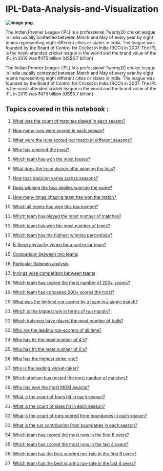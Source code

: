 # IPL-Data-Analysis-and-Visualization


**![image.png](attachment:image.png)**


The Indian Premier League (IPL) is a professional Twenty20 cricket league in India usually contested between March and May of every year by eight teams representing eight different cities or states in India. The league was founded by the Board of Control for Cricket in India (BCCI) in 2007. The IPL is the most-attended cricket league in the world and the brand value of the IPL in 2019 was ₹475 billion (US$6.7 billion)


The Indian Premier League (IPL) is a professional Twenty20 cricket league in India usually contested between March and May of every year by eight teams representing eight different cities or states in India. The league was founded by the Board of Control for Cricket in India (BCCI) in 2007.
The IPL is the most-attended cricket league in the world and the brand value of the IPL in 2019 was ₹475 billion (US$6.7 billion)

## **Topics covered in this notebook** :

1. <a href='#1'> What was the count of matches played in each season?</a>
 
2. <a href='#2'>How many runs were scored in each season?</a>
 
3. <a href='#3'>What were the runs scored per match in different seasons? </a>
 
4. <a href='#4'>Who has umpired the most?</a>
 
5. <a href='#5'>Which team has won the most tosses?</a>
 
6. <a href='#6'>What does the team decide after winning the toss?</a>
 
7. <a href='#7'>How toss decision varies across seasons?</a>
 
8. <a href='#8'>Does winning the toss implies winning the game?</a>
 
9. <a href='#9'>How many times chasing team has won the match?</a>
 
10. <a href='#10'>Which all teams had won this tournament?</a>
 
11. <a href='#11'>Which team has played the most number of matches?</a>
 
12. <a href='#12'>Which team has won the most number of times?</a>
 
13. <a href='#13'>Which team has the highest winning percentage?</a>
 
14. <a href='#14'>Is there any lucky venue for a particular team?</a>
 
15. <a href='#15'>Comparison between two teams</a>
 
16. <a href='#16'>Particular Batsmen analysis</a>
 
17. <a href='#17'>Innings wise comparison between teams</a>
 
18. <a href='#18'>Which team has scored the most number of 200+ scores?</a>
 
19. <a href='#19'>Which team has conceded 200+ scores the most?</a>
 
20. <a href='#20'>What was the highest run scored by a team in a single match?</a>
 
21. <a href='#21'>Which is the biggest win in terms of run margin?</a>
 
22. <a href='#22'>Which batsmen have played the most number of balls?</a>
 
23. <a href='#23'>Who are the leading run-scorers of all time?</a>
 
24. <a href='#24'>Who has hit the most number of 4's?</a>
 
25. <a href='#25'>Who has hit the most number of 6's?</a>
 
26. <a href='#26'>Who has the highest strike rate?</a>
 
27. <a href='#27'>Who is the leading wicket-taker?</a>
 
28. <a href='#28'>Which stadium has hosted the most number of matches?</a>
 
29. <a href='#29'>Who has won the most MOM awards?</a>
 
30. <a href='#30'>What is the count of fours hit in each season?</a>
 
31. <a href='#31'>What is the count of sixes hit in each season?</a>
 
32. <a href='#32'>What is the count of runs scored from boundaries in each season?</a>
 
33. <a href='#33'>What is the run contribution from boundaries in each season?</a>
 
34. <a href='#34'>Which team has scored the most runs in the first 6 overs?</a>
 
35. <a href='#35'>Which team has scored the most runs in the last 4 overs?</a>
 
36. <a href='#36'>Which team has the best scoring run-rate in the first 6 overs?</a>
 
37. <a href='#37'>Which team has the best scoring run-rate in the last 4 overs?</a>
